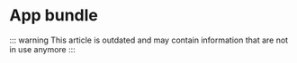 # App bundle

::: warning
This article is outdated and may contain information that are not in use anymore
:::

<!--@include: ./introduction.md -->
<!--@include: ./installation.md -->
<!--@include: ./menu.md -->
<!--@include: ./routing.md -->
<!--@include: ./template.md -->